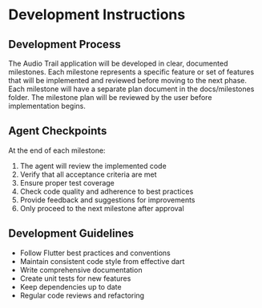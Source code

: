 # Development Instructions

## Development Process
The Audio Trail application will be developed in clear, documented milestones. Each milestone represents a specific feature or set of features that will be implemented and reviewed before moving to the next phase. Each milestone will have a separate plan document in the docs/milestones folder. The milestone plan will be reviewed by the user before implementation begins.

## Agent Checkpoints
At the end of each milestone:
1. The agent will review the implemented code
2. Verify that all acceptance criteria are met
3. Ensure proper test coverage
4. Check code quality and adherence to best practices
5. Provide feedback and suggestions for improvements
6. Only proceed to the next milestone after approval

## Development Guidelines
- Follow Flutter best practices and conventions
- Maintain consistent code style from effective dart
- Write comprehensive documentation
- Create unit tests for new features
- Keep dependencies up to date
- Regular code reviews and refactoring 